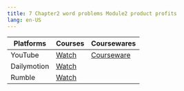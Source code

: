```yaml
---
title: 7 Chapter2 word problems Module2 product profits
lang: en-US
---
```


| Platforms   | Courses                                                                                      | Coursewares                                                       |
|-------------|----------------------------------------------------------------------------------------------|-------------------------------------------------------------------|
| YouTube     | [Watch](https://www.youtube.com/watch?v=KeREF8Zw0vQ&list=PLm0MFkgiW1JgKq1kku2WxmrElFbDl7p_s) | [Courseware](../../public/math/Core%20courses/pdf/Courseware.pdf) |
| Dailymotion | [Watch](https://www.dailymotion.com/video/x9gcnai?playlist=x9h6d2)                           |                                                                   |
| Rumble      | [Watch](https://rumble.com/v6s954d-7-chapter2-word-problems-module2-product-profits.html)                                    |                                                                   |


